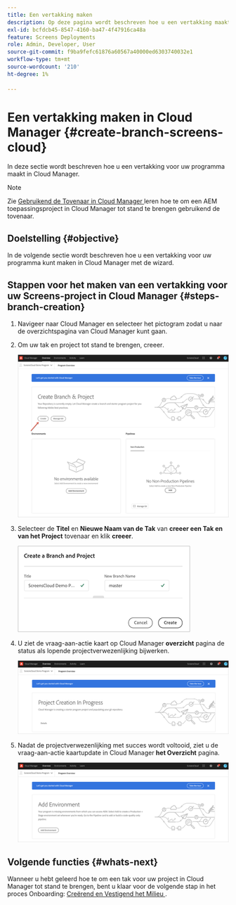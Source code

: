 ```yaml
---
title: Een vertakking maken
description: Op deze pagina wordt beschreven hoe u een vertakking maakt in Cloud Manager for Screens as a Cloud Service.
exl-id: bcfdcb45-8547-4160-ba47-4f47916ca48a
feature: Screens Deployments
role: Admin, Developer, User
source-git-commit: f9ba9fefc61876a60567a40000ed6303740032e1
workflow-type: tm+mt
source-wordcount: '210'
ht-degree: 1%

---
```


# Een vertakking maken in Cloud Manager {#create-branch-screens-cloud}

In deze sectie wordt beschreven hoe u een vertakking voor uw programma maakt in Cloud Manager.

>[!NOTE]
>Zie [ Gebruikend de Tovenaar in Cloud Manager ](https://experienceleague.adobe.com/docs/experience-manager-cloud-service/content/implementing/using-cloud-manager/create-application-project/using-the-wizard.html?lang=nl-NL) leren hoe te om een AEM toepassingsproject in Cloud Manager tot stand te brengen gebruikend de tovenaar.

## Doelstelling {#objective}

In de volgende sectie wordt beschreven hoe u een vertakking voor uw programma kunt maken in Cloud Manager met de wizard.

## Stappen voor het maken van een vertakking voor uw Screens-project in Cloud Manager {#steps-branch-creation}

1. Navigeer naar Cloud Manager en selecteer het pictogram zodat u naar de overzichtspagina van Cloud Manager kunt gaan.

1. Om uw tak en project tot stand te brengen, creeer **&#x200B;**.

   ![afbeelding](/help/screens-cloud/assets/onboarding/create-branch1.png)

1. Selecteer de **Titel** en **Nieuwe Naam van de Tak** van **creeer een Tak en van het Project** tovenaar en klik **creeer**.

   ![afbeelding](/help/screens-cloud/assets/onboarding/create-branch2.png)

1. U ziet de vraag-aan-actie kaart op Cloud Manager **overzicht** pagina de status als lopende projectverwezenlijking bijwerken.

   ![afbeelding](/help/screens-cloud/assets/onboarding/create-branch3.png)

1. Nadat de projectverwezenlijking met succes wordt voltooid, ziet u de vraag-aan-actie kaartupdate in Cloud Manager **het Overzicht** pagina.

   ![afbeelding](/help/screens-cloud/assets/onboarding/create-branch4.png)

## Volgende functies {#whats-next}

Wanneer u hebt geleerd hoe te om een tak voor uw project in Cloud Manager tot stand te brengen, bent u klaar voor de volgende stap in het proces Onboarding: [ Creërend en Vestigend het Milieu ](/help/screens-cloud/onboarding-screens-cloud/creating-an-environment.md).
